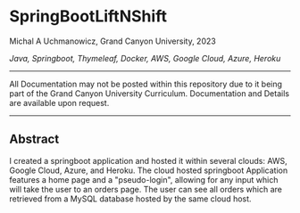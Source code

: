 # 
# SpringBootLiftNShift
Michal A Uchmanowicz, Grand Canyon University, 2023

*Java, Springboot, Thymeleaf, Docker, AWS, Google Cloud, Azure, Heroku*

___

All Documentation may not be posted within this repository due to it being part of the Grand Canyon University Curriculum. Documentation and Details are available upon request. 

___

## Abstract

I created a springboot application and hosted it within several clouds: AWS, Google Cloud, Azure, and Heroku. The cloud hosted springboot Application features a home page and a "pseudo-login", allowing for any input which will take the user to an orders page. The user can see all orders which are retrieved from a MySQL database hosted by the same cloud host.

